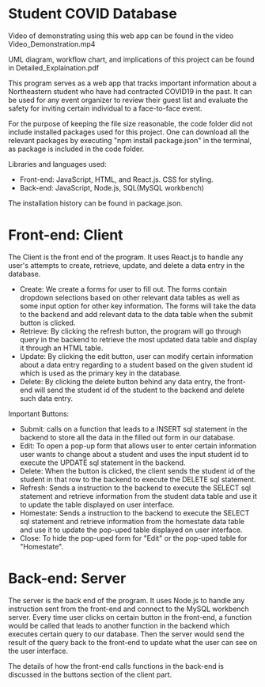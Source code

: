 # Student COVID Database

Video of demonstrating using this web app can be found in the video Video_Demonstration.mp4

UML diagram, workflow chart, and implications of this project can be found in Detailed_Explaination.pdf

This program serves as a web app that tracks important information about a Northeastern student who have had contracted COVID19 in the past. It can be used for any event organizer to review their guest list and evaluate the safety for inviting certain individual to a face-to-face event.

For the purpose of keeping the file size reasonable, the code folder did not include installed packages used for this project. One can download all the relevant packages by executing "npm install package.json" in the terminal, as package is included in the code folder.

Libraries and languages used: 
* Front-end: JavaScript, HTML, and React.js. CSS for styling.
* Back-end: JavaScript, Node.js, SQL(MySQL workbench)

The installation history can be found in package.json.

# Front-end: Client
The Client is the front end of the program. It uses React.js to handle any user's attempts to create, retrieve, update, and delete a data entry in the database. 
* Create: We create a forms for user to fill out. The forms contain dropdown selections based on other relevant data tables as well as some input option for other key information. The forms will take the data to the backend and add relevant data to the data table when the submit button is clicked.
* Retrieve: By clicking the refresh button, the program will go through query in the backend to retrieve the most updated data table and display it through an HTML table.
* Update: By clicking the edit button, user can modify certain information about a data entry regarding to a student based on the given student id which is used as the primary key in the database. 
* Delete: By clicking the delete button behind any data entry, the front-end will send the student id of the student to the backend and delete such data entry. 

Important Buttons:
* Submit: calls on a function that leads to a INSERT sql statement in the backend to store all the data in the filled out form in our database.
* Edit: To open a pop-up form that allows user to enter certain information user wants to change about a student and uses the input student id to execute the UPDATE sql statement in the backend.
* Delete: When the button is clicked, the client sends the student id of the student in that row to the backend to execute the DELETE sql statement.
* Refresh: Sends a instruction to the backend to execute the SELECT sql statement and retrieve information from the student data table and use it to update the table displayed on user interface.
* Homestate: Sends a instruction to the backend to execute the SELECT sql statement and retrieve information from the homestate data table and use it to update the pop-uped table displayed on user interface.
* Close: To hide the pop-uped form for "Edit" or the pop-uped table for "Homestate".

# Back-end: Server
The server is the back end of the program. It uses Node.js to handle any instruction sent from the front-end and connect to the MySQL workbench server. Every time user clicks on certain button in the front-end, a function would be called that leads to another function in the backend which executes certain query to our database. Then the server would send the result of the query back to the front-end to update what the user can see on the user interface. 

The details of how the front-end calls functions in the back-end is discussed in the buttons section of the client part. 
